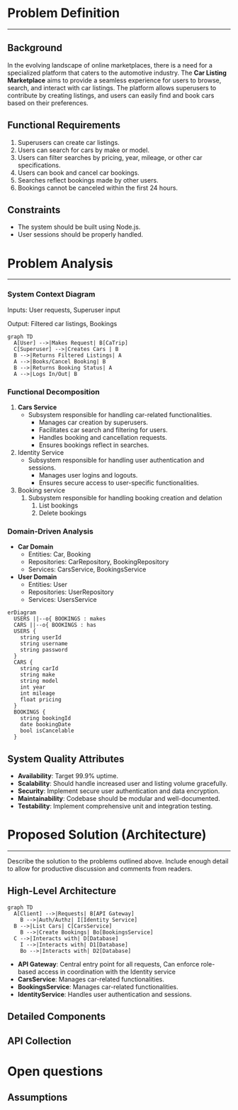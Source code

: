 # **Problem Definition**

---

## Background

In the evolving landscape of online marketplaces, there is a need for a specialized platform that caters to the automotive industry. The **Car Listing Marketplace** aims to provide a seamless experience for users to browse, search, and interact with car listings. The platform allows superusers to contribute by creating listings, and users can easily find and book cars based on their preferences.

## Functional Requirements

1. Superusers can create car listings.
2. Users can search for cars by make or model.
3. Users can filter searches by pricing, year, mileage, or other car specifications.
4. Users can book and cancel car bookings.
5. Searches reflect bookings made by other users.
6. Bookings cannot be canceled within the first 24 hours.

## Constraints

- The system should be built using Node.js.
- User sessions should be properly handled.

# Problem Analysis

---

### System Context Diagram

Inputs: User requests, Superuser input

Output: Filtered car listings, Bookings

```mermaid
graph TD
  A[User] -->|Makes Request| B[CaTrip]
  C[Superuser] -->|Creates Cars | B
  B -->|Returns Filtered Listings| A
  A -->|Books/Cancel Booking| B
  B -->|Returns Booking Status| A
  A -->|Logs In/Out| B

```

### Functional Decomposition

1. **Cars Service**
    - Subsystem responsible for handling car-related functionalities.
        - Manages car creation by superusers.
        - Facilitates car search and filtering for users.
        - Handles booking and cancellation requests.
        - Ensures bookings reflect in searches.
2. Identity Service
    - Subsystem responsible for handling user authentication and sessions.
        - Manages user logins and logouts.
        - Ensures secure access to user-specific functionalities.
3. Booking service
    1. Subsystem responsible for handling booking creation and delation 
        1. List bookings 
        2. Delete bookings

### Domain-Driven Analysis

- **Car Domain**
    - Entities: Car, Booking
    - Repositories: CarRepository, BookingRepository
    - Services: CarsService, BookingsService
- **User Domain**
    - Entities: User
    - Repositories: UserRepository
    - Services: UsersService

```mermaid
erDiagram
  USERS ||--o{ BOOKINGS : makes
  CARS ||--o{ BOOKINGS : has
  USERS {
    string userId
    string username
    string password
  }
  CARS {
    string carId
    string make
    string model
    int year
    int mileage
    float pricing
  }
  BOOKINGS {
    string bookingId
    date bookingDate
    bool isCancelable
  }
```

## System Quality Attributes

- **Availability**: Target 99.9% uptime.
- **Scalability**: Should handle increased user and listing volume gracefully.
- **Security**: Implement secure user authentication and data encryption.
- **Maintainability**: Codebase should be modular and well-documented.
- **Testability**: Implement comprehensive unit and integration testing.

# Proposed Solution (Architecture)

---

Describe the solution to the problems outlined above. Include enough detail to allow for productive discussion and comments from readers.

## High-Level Architecture

```mermaid
graph TD
  A[Client] -->|Requests| B[API Gateway]
	B -->|Auth/Authz| I[Identity Service]
  B -->|List Cars| C[CarsService]
	B -->|Create Bookings| Bo[BookingsService]
  C -->|Interacts with| D[Database]
	I -->|Interacts with| D1[Database]
	Bo -->|Interacts with| D2[Database]

```

- **API Gateway**: Central entry point for all requests, Can enforce role-based access in coordination with the Identity service
- **CarsService**: Manages car-related functionalities.
- **BookingsService**: Manages car-related functionalities.
- **IdentityService**: Handles user authentication and sessions.

## Detailed Components



## API Collection



# Open questions

## Assumptions
